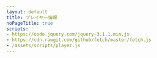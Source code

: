 ```yaml
---
layout: default
title: プレイヤー情報
noPageTitle: true
scripts:
- https://code.jquery.com/jquery-3.1.1.min.js
- https://cdn.rawgit.com/github/fetch/master/fetch.js
- /assets/scripts/player.js
---
```

